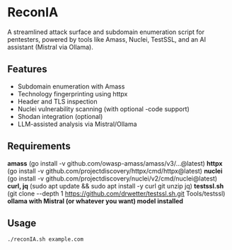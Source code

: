 # ReconIA

A streamlined attack surface and subdomain enumeration script for pentesters, powered by tools like Amass, Nuclei, TestSSL, and an AI assistant (Mistral via Ollama).

## Features

- Subdomain enumeration with Amass
- Technology fingerprinting using httpx
- Header and TLS inspection
- Nuclei vulnerability scanning (with optional -code support)
- Shodan integration (optional)
- LLM-assisted analysis via Mistral/Ollama

## Requirements
**amass** (go install -v github.com/owasp-amass/amass/v3/...@latest)
**httpx** (go install -v github.com/projectdiscovery/httpx/cmd/httpx@latest)
**nuclei** (go install -v github.com/projectdiscovery/nuclei/v2/cmd/nuclei@latest)
**curl, jq** (sudo apt update && sudo apt install -y curl git unzip jq)
**testssl.sh** (git clone --depth 1 https://github.com/drwetter/testssl.sh.git Tools/testssl)
**ollama with Mistral (or whatever you want) model installed**
## Usage

```bash
./reconIA.sh example.com
